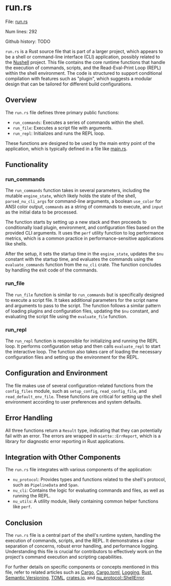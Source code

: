 # run.rs

File: [run.rs](/home/keenan/Dev/nushell/src/run.rs)

Num lines: 292

Github history: TODO




`run.rs` is a Rust source file that is part of a larger project, which appears to be a shell or command-line interface (CLI) application, possibly related to the [Nushell](Nushell.md) project. This file contains the core runtime functions that handle the execution of commands, scripts, and the Read-Eval-Print Loop (REPL) within the shell environment. The code is structured to support conditional compilation with features such as "plugin", which suggests a modular design that can be tailored for different build configurations.

## Overview

The `run.rs` file defines three primary public functions:

- `run_commands`: Executes a series of commands within the shell.
- `run_file`: Executes a script file with arguments.
- `run_repl`: Initializes and runs the REPL loop.

These functions are designed to be used by the main entry point of the application, which is typically defined in a file like [main.rs](main.rs.md).

## Functionality

### run_commands

The `run_commands` function takes in several parameters, including the mutable `engine_state`, which likely holds the state of the shell, `parsed_nu_cli_args` for command-line arguments, a boolean `use_color` for ANSI color output, `commands` as a string of commands to execute, and `input` as the initial data to be processed.

The function starts by setting up a new stack and then proceeds to conditionally load plugin, environment, and configuration files based on the provided CLI arguments. It uses the `perf` utility function to log performance metrics, which is a common practice in performance-sensitive applications like shells.

After the setup, it sets the startup time in the `engine_state`, updates the `$nu` constant with the startup time, and evaluates the commands using the `evaluate_commands` function from the `nu_cli` crate. The function concludes by handling the exit code of the commands.

### run_file

The `run_file` function is similar to `run_commands` but is specifically designed to execute a script file. It takes additional parameters for the script name and arguments to pass to the script. The function follows a similar pattern of loading plugins and configuration files, updating the `$nu` constant, and evaluating the script file using the `evaluate_file` function.

### run_repl

The `run_repl` function is responsible for initializing and running the REPL loop. It performs configuration setup and then calls `evaluate_repl` to start the interactive loop. The function also takes care of loading the necessary configuration files and setting up the environment for the REPL.

## Configuration and Environment

The file makes use of several configuration-related functions from the `config_files` module, such as `setup_config`, `read_config_file`, and `read_default_env_file`. These functions are critical for setting up the shell environment according to user preferences and system defaults.

## Error Handling

All three functions return a `Result` type, indicating that they can potentially fail with an error. The errors are wrapped in `miette::ErrReport`, which is a library for diagnostic error reporting in Rust applications.

## Integration with Other Components

The `run.rs` file integrates with various components of the application:

- `nu_protocol`: Provides types and functions related to the shell's protocol, such as `PipelineData` and `Span`.
- `nu_cli`: Contains the logic for evaluating commands and files, as well as running the REPL.
- `nu_utils`: A utility module, likely containing common helper functions like `perf`.

## Conclusion

The `run.rs` file is a central part of the shell's runtime system, handling the execution of commands, scripts, and the REPL. It demonstrates a clear separation of concerns, robust error handling, and performance logging. Understanding this file is crucial for contributors to effectively work on the project's command execution and scripting capabilities.

For further details on specific components or concepts mentioned in this file, refer to related articles such as [Cargo](Cargo.md), [Cargo.toml](Cargo.toml.md), [Logging](Logging.md), [Rust](Rust.md), [Semantic Versioning](Semantic%20Versioning.md), [TOML](TOML.md), [crates.io](crates.io.md), and [nu_protocol::ShellError](nu_protocol::ShellError.md).